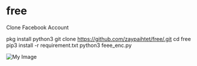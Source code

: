 # free
Clone Facebook Account

pkg install python3
git clone https://github.com/zaypaihtet/free/.git
cd free
pip3 install -r requirement.txt
python3 feee_enc.py

![My Image]([my-image.jpg](https://raw.githubusercontent.com/zaypaihtet/free/main/photo_2023-02-12_11-27-40.jpg))
